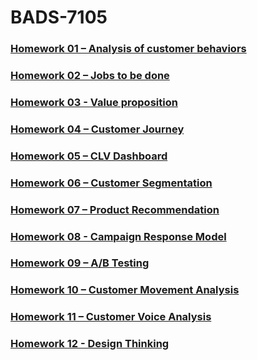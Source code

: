# BADS-7105

### [Homework 01 – Analysis of customer behaviors](https://github.com/watcharapon-w/BADS7105-CRM-analytics-and-intelligence/tree/main/Homework%2001%20-%20Analysis%20of%20customer%20behaviors)

### [Homework 02 – Jobs to be done](https://github.com/watcharapon-w/BADS7105-CRM-analytics-and-intelligence/tree/main/Homework%2002%20-%20Jobs%20to%20be%20done)

### [Homework 03 - Value proposition](https://github.com/watcharapon-w/BADS7105-CRM-analytics-and-intelligence/tree/main/Homework%2003%20-%20Customer%20journey)

### [Homework 04 – Customer Journey](https://github.com/watcharapon-w/BADS7105-CRM-analytics-and-intelligence/tree/main/Homework%2004%20-%20A%20day%20in%20the%20life)

### [Homework 05 – CLV Dashboard](https://github.com/watcharapon-w/BADS7105-CRM-analytics-and-intelligence/tree/main/Homework%2005%20-%20CLB%20Dashboard)

### [Homework 06 – Customer Segmentation](https://github.com/watcharapon-w/BADS7105-CRM-analytics-and-intelligence/tree/main/Homework%2006%20-%20Customer%20Segmentation) 

### [Homework 07 – Product Recommendation](https://github.com/watcharapon-w/BADS7105-CRM-analytics-and-intelligence/tree/main/Homework%2007%20-%20Product%20Recommendation)

### [Homework 08 - Campaign Response Model](https://github.com/watcharapon-w/BADS7105-CRM-analytics-and-intelligence/tree/main/Homework%2008%20-%20Campaign%20Response%20Model)

### [Homework 09 – A/B Testing](https://github.com/watcharapon-w/BADS7105-CRM-analytics-and-intelligence/tree/main/Homework%2009%20-%20A:B%20Testing)

### [Homework 10 – Customer Movement Analysis](https://github.com/watcharapon-w/BADS7105-CRM-analytics-and-intelligence/tree/main/Homework%2010%20-%20Customer%20Movement%20Analysis)

### [Homework 11 – Customer Voice Analysis](https://github.com/watcharapon-w/BADS7105-CRM-analytics-and-intelligence/tree/main/Homework%2011%20-%20Design%20Thinking)

### [Homework 12 - Design Thinking](https://www.google.com)